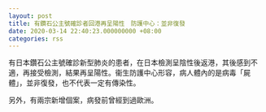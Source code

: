 ```yaml
---
layout: post
title: 有鑽石公主號確診者回港再呈陽性　防護中心：並非復發
date: 2020-03-14 22:40:23.000000000 +08:00
categories: rss
---
```


有日本鑽石公主號確診新型肺炎的患者，在日本檢測呈陰性後返港，其後感到不適，再接受檢測，結果再呈陽性。衞生防護中心形容，病人體內的是病毒「屍體」，並非復發，也不代表一定有傳染性。

另外，有兩宗新增個案，病發前曾經到過歐洲。
